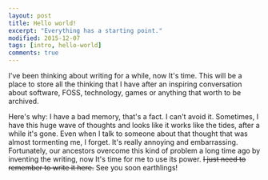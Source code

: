 ```yaml
---
layout: post
title: Hello world!
excerpt: "Everything has a starting point."
modified: 2015-12-07
tags: [intro, hello-world]
comments: true
---
```


<!-- <section id="table-of-contents" class="toc">
  <header>
    <h3>Overview</h3>
  </header>
<div id="drawer" markdown="1">
*  Auto generated table of contents
{:toc}
</div>
</section> --><!-- /#table-of-contents -->

  <p>I've been thinking about writing for a while, now It's time. This will be a place to store all the thinking that I have after an inspiring conversation about software, FOSS, technology, games or anything that worth to be archived.</p>

  <p>Here's why: I have a bad memory, that's a fact. I can't avoid it. Sometimes, I have this huge wave of thoughts and looks like it works like the tides, after a while it's gone. Even when I talk to someone about that thought that was almost tormenting me, I forget. It's really annoying and embarrassing. Fortunately, our ancestors overcome this kind of problem a long time ago by inventing the writing, now It's time for me to use its power. <s>I just need to remember to write it here.</s> See you soon earthlings!</p>
